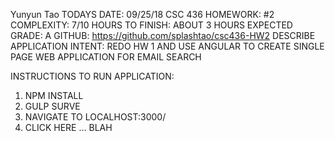 Yunyun Tao
TODAYS DATE: 09/25/18
CSC 436
HOMEWORK: #2
COMPLEXITY: 7/10
HOURS TO FINISH: ABOUT 3 HOURS
EXPECTED GRADE: A 
GITHUB: https://github.com/splashtao/csc436-HW2
DESCRIBE APPLICATION INTENT:
 REDO HW 1 AND USE ANGULAR TO CREATE SINGLE PAGE WEB APPLICATION FOR EMAIL SEARCH


INSTRUCTIONS TO RUN APPLICATION:
 1. NPM INSTALL
 2. GULP SURVE
 3. NAVIGATE TO LOCALHOST:3000/
 4. CLICK HERE ... BLAH 
